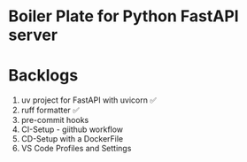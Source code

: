 # Boiler Plate for Python FastAPI server

# Backlogs
1. uv project for FastAPI with uvicorn :white_check_mark:
2. ruff formatter :white_check_mark:
3. pre-commit hooks
4. CI-Setup - giithub workflow
5. CD-Setup with a DockerFile
6. VS Code Profiles and Settings